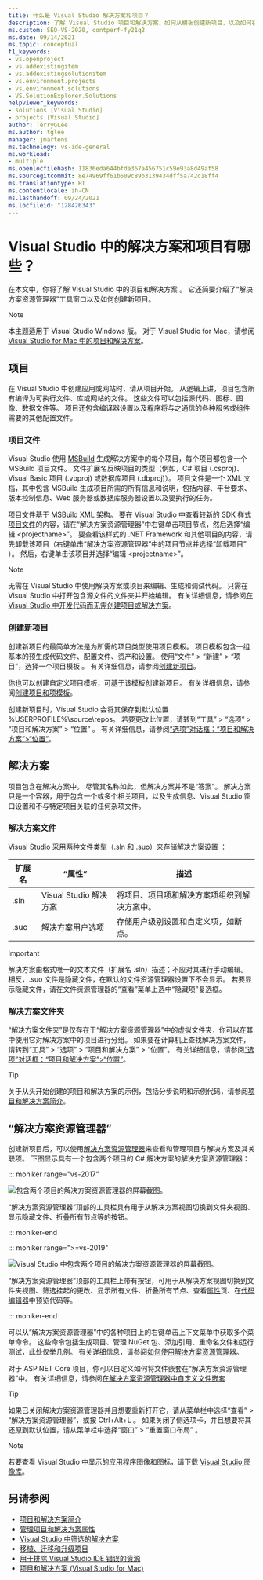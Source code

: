 ```yaml
---
title: 什么是 Visual Studio 解决方案和项目？
description: 了解 Visual Studio 项目和解决方案、如何从模板创建新项目，以及如何在解决方案资源管理器中查看和管理项目。
ms.custom: SEO-VS-2020, contperf-fy21q2
ms.date: 09/14/2021
ms.topic: conceptual
f1_keywords:
- vs.openproject
- vs.addexistingitem
- vs.addexistingsolutionitem
- vs.environment.projects
- vs.environment.solutions
- VS.SolutionExplorer.Solutions
helpviewer_keywords:
- solutions [Visual Studio]
- projects [Visual Studio]
author: TerryGLee
ms.author: tglee
manager: jmartens
ms.technology: vs-ide-general
ms.workload:
- multiple
ms.openlocfilehash: 11836eda644bfda367a456751c59e93a8d49af58
ms.sourcegitcommit: 8e74969ff61b609c89b3139434dff5a742c18ff4
ms.translationtype: HT
ms.contentlocale: zh-CN
ms.lasthandoff: 09/24/2021
ms.locfileid: "128426343"
---
```

# <a name="what-are-solutions-and-projects-in-visual-studio"></a>Visual Studio 中的解决方案和项目有哪些？

在本文中，你将了解 Visual Studio 中的项目和解决方案 。 它还简要介绍了“解决方案资源管理器”工具窗口以及如何创建新项目。

> [!NOTE]
> 本主题适用于 Visual Studio  Windows 版。 对于 Visual Studio for Mac，请参阅 [Visual Studio for Mac 中的项目和解决方案](/visualstudio/mac/projects-and-solutions)。

## <a name="projects"></a>项目

在 Visual Studio 中创建应用或网站时，请从项目开始。 从逻辑上讲，项目包含所有编译为可执行文件、库或网站的文件。 这些文件可以包括源代码、图标、图像、数据文件等。 项目还包含编译器设置以及程序将与之通信的各种服务或组件需要的其他配置文件。

### <a name="project-file"></a>项目文件

Visual Studio 使用 [MSBuild](../msbuild/msbuild.md) 生成解决方案中的每个项目，每个项目都包含一个 MSBuild 项目文件。 文件扩展名反映项目的类型（例如，C# 项目 (.csproj)、Visual Basic 项目 (.vbproj) 或数据库项目 (.dbproj)）。 项目文件是一个 XML 文档，其中包含 MSBuild 生成项目所需的所有信息和说明，包括内容、平台要求、版本控制信息、Web 服务器或数据库服务器设置以及要执行的任务。

项目文件基于 [MSBuild XML 架构](../msbuild/msbuild-project-file-schema-reference.md)。 要在 Visual Studio 中查看较新的 [SDK 样式项目文件](../msbuild/how-to-use-project-sdk.md)的内容，请在“解决方案资源管理器”中右键单击项目节点，然后选择“编辑 \<projectname\>”。 要查看该样式的 .NET Framework 和其他项目的内容，请先卸载该项目（右键单击“解决方案资源管理器”中的项目节点并选择“卸载项目” ）。 然后，右键单击该项目并选择“编辑 \<projectname\>”。

> [!NOTE]
> 无需在 Visual Studio 中使用解决方案或项目来编辑、生成和调试代码。 只需在 Visual Studio 中打开包含源文件的文件夹并开始编辑。 有关详细信息，请参阅[在 Visual Studio 中开发代码而无需创建项目或解决方案](../ide/develop-code-in-visual-studio-without-projects-or-solutions.md)。

### <a name="create-new-projects"></a>创建新项目

创建新项目的最简单方法是为所需的项目类型使用项目模板。 项目模板包含一组基本的预生成代码文件、配置文件、资产和设置。 使用“文件” > “新建” > “项目”，选择一个项目模板  。 有关详细信息，请参阅[创建新项目](create-new-project.md)。

你也可以创建自定义项目模板，可基于该模板创建新项目。 有关详细信息，请参阅[创建项目和项模板](../ide/creating-project-and-item-templates.md)。

创建新项目时，Visual Studio 会将其保存到默认位置 %USERPROFILE%\source\repos。 若要更改此位置，请转到“工具” > “选项” > “项目和解决方案” > “位置”   。 有关详细信息，请参阅[“选项”对话框：“项目和解决方案”>“位置”](./reference/projects-solutions-locations-options.md)。

## <a name="solutions"></a>解决方案

项目包含在解决方案中。 尽管其名称如此，但解决方案并不是“答案”。 解决方案只是一个容器，用于包含一个或多个相关项目，以及生成信息、Visual Studio 窗口设置和不与特定项目关联的任何杂项文件。

### <a name="solution-file"></a>解决方案文件

Visual Studio 采用两种文件类型（.sln 和 .suo）来存储解决方案设置 ：

|扩展名|“属性”|描述|
|---------------|----------|-----------------|
|.sln|Visual Studio 解决方案|将项目、项目项和解决方案项组织到解决方案中。|
|.suo|解决方案用户选项|存储用户级别设置和自定义项，如断点。|

> [!IMPORTANT]
> 解决方案由格式唯一的文本文件（扩展名 .sln）描述；不应对其进行手动编辑。 相反，.suo 文件是隐藏文件，在默认的文件资源管理器设置下不会显示。 若要显示隐藏文件，请在文件资源管理器的“查看”菜单上选中“隐藏项”复选框。

### <a name="solution-folder"></a>解决方案文件夹

“解决方案文件夹”是仅存在于“解决方案资源管理器”中的虚拟文件夹，你可以在其中使用它对解决方案中的项目进行分组。 如果要在计算机上查找解决方案文件，请转到“工具” > “选项” > “项目和解决方案” > “位置”。 有关详细信息，请参阅[“选项”对话框：“项目和解决方案”>“位置”](./reference/projects-solutions-locations-options.md)。

> [!TIP]
> 关于从头开始创建的项目和解决方案的示例，包括分步说明和示例代码，请参阅[项目和解决方案简介](../get-started/tutorial-projects-solutions.md)。

## <a name="solution-explorer"></a>“解决方案资源管理器”

创建新项目后，可以使用[解决方案资源管理器](use-solution-explorer.md)来查看和管理项目与解决方案及其关联项。 下图显示具有一个包含两个项目的 C# 解决方案的解决方案资源管理器：

::: moniker range="vs-2017"

![包含两个项目的解决方案资源管理器的屏幕截图。](../ide/media/vs2015_solution_explorer.png)

“解决方案资源管理器”顶部的工具栏具有用于从解决方案视图切换到文件夹视图、显示隐藏文件、折叠所有节点等的按钮。

::: moniker-end

::: moniker range=">=vs-2019"

![Visual Studio 中包含两个项目的解决方案资源管理器的屏幕截图。](../ide/media/solution-explorer.png)

“解决方案资源管理器”顶部的工具栏上带有按钮，可用于从解决方案视图切换到文件夹视图、筛选挂起的更改、显示所有文件、折叠所有节点、查看[属性](managing-project-and-solution-properties.md)页、在[代码编辑器](writing-code-in-the-code-and-text-editor.md)中预览代码等。

::: moniker-end

可以从“解决方案资源管理器”中的各种项目上的右键单击上下文菜单中获取多个菜单命令。 这些命令包括生成项目、管理 NuGet 包、添加引用、重命名文件和运行测试，此处仅举几例。 有关详细信息，请参阅[如何使用解决方案资源管理器](use-solution-explorer.md)。

对于 ASP.NET Core 项目，你可以自定义如何将文件嵌套在“解决方案资源管理器”中。 有关详细信息，请参阅[在解决方案资源管理器中自定义文件嵌套](file-nesting-solution-explorer.md)

> [!TIP]
> 如果已关闭解决方案资源管理器并且想要重新打开它，请从菜单栏中选择“查看” > “解决方案资源管理器”，或按 Ctrl+Alt+L    。 如果关闭了侧选项卡，并且想要将其还原到默认位置，请从菜单栏中选择“窗口” > “重置窗口布局” 。

> [!NOTE]
> 若要查看 Visual Studio 中显示的应用程序图像和图标，请下载 [Visual Studio 图像库](https://www.microsoft.com/download/details.aspx?id=35825)。

## <a name="see-also"></a>另请参阅

- [项目和解决方案简介](../get-started/tutorial-projects-solutions.md)
- [管理项目和解决方案属性](managing-project-and-solution-properties.md)
- [Visual Studio 中筛选的解决方案](filtered-solutions.md)
- [移植、迁移和升级项目](../porting/port-migrate-and-upgrade-visual-studio-projects.md)
- [用于排除 Visual Studio IDE 错误的资源](./reference/resources-for-troubleshooting-integrated-development-environment-errors.md)
- [项目和解决方案 (Visual Studio for Mac)](/visualstudio/mac/projects-and-solutions)
